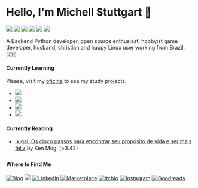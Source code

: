 # Hello, I'm Michell Stuttgart 👋

![](https://img.shields.io/badge/Code-Python-informational?style=flat-square&logo=python&logoColor=white&color=yellow)
![](https://img.shields.io/badge/Shell-Bash-informational?style=flat-square&logo=gnu-bash&logoColor=white&color=yellow)
![](https://img.shields.io/badge/Database-Postgresql-informational?style=flat-square&logo=postgresql&logoColor=white&color=yellow)
![](https://img.shields.io/badge/Tools-VsCode-informational?style=flat-square&logo=visualstudiocode&logoColor=white&color=yellow)
![](https://img.shields.io/badge/Tools-Git-informational?style=flat-square&logo=git&logoColor=white&color=yellow)
![](https://img.shields.io/badge/OS-Linux-informational?style=flat-square&logo=linux&logoColor=white&color=yellow)

A Backend Python developer, open source enthusiast, hobbyist game developer, husband, christian and happy Linux user working from Brazil. 🇧🇷

#### Currently Learning

Please, visit my [oficina](https://github.com/mstuttgart/oficina) to see my study projects.

* ![](https://img.shields.io/badge/Tools-Ansible-informational?style=flat-square&logo=ansible&logoColor=white&color=yellow) 
* ![](https://img.shields.io/badge/Code-Javascript-informational?style=flat-square&logo=javascript&logoColor=white&color=yellow)
* ![](https://img.shields.io/badge/Code-CSS-informational?style=flat-square&logo=css3&logoColor=white&color=yellow)
* ![](https://img.shields.io/badge/Code-HTML-informational?style=flat-square&logo=html5&logoColor=white&color=yellow)

#### Currently Reading
<!-- GOODREADS-LIST:START -->
- [Ikigai: Os cinco passos para encontrar seu propósito de vida e ser mais feliz](https://www.goodreads.com/review/show/4353975535?utm_medium=api&utm_source=rss) by Ken Mogi (⭐️3.42)
<!-- GOODREADS-LIST:END -->

#### Where to Find Me
<p>
  <a href="https://mstuttgart.github.io/" target="_blank"><img alt="Blog" src="https://img.shields.io/badge/blog-gray.svg?style=for-the-badge&logo=www&logoColor=afc8a0" /></a>
  <a href="mailto:michellstut@gmail.com"><img src = "https://img.shields.io/badge/gmail-red?&style=for-the-badge&logo=gmail&logoColor=white"></a> 
  <a href="https://www.linkedin.com/in/mstuttgart" target="_blank"><img alt="LinkedIn" src="https://img.shields.io/badge/linkedin-blue.svg?&style=for-the-badge&logo=linkedin&logoColor=white" /></a>
  <a href="https://marketplace.visualstudio.com/publishers/mstuttgart" target="_blank"><img alt="Marketplace" src="https://img.shields.io/badge/marketplace-yellow.svg?&style=for-the-badge&logo=visual-studio-code&logoColor=white" /></a>
  <a href="https://mstuttgart.itch.io" target="_blank"><img alt="Itchio" src="https://img.shields.io/badge/itchio-gray.svg?&style=for-the-badge&logo=itch.io&logoColor=white" /></a>
  <a href="https://www.instagram.com/michstuttgart/" target="_blank"><img alt="Instagram" src="https://img.shields.io/badge/Instagram-E4405F?style=for-the-badge&logo=instagram&logoColor=white" /></a>
  <a href="https://goodreads.com/mstuttgart" target="_blank"><img alt="Goodreads" src="https://img.shields.io/badge/Goodreads-EDE6D6.svg?&style=for-the-badge&logo=goodreads&logoColor=6E5942" /></a>
</p>
